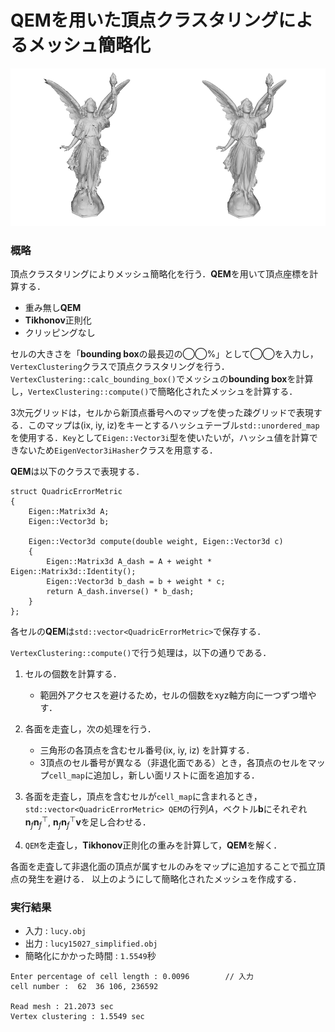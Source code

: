 # QEMを用いた頂点クラスタリングによるメッシュ簡略化

<img src = "snapshot01.png" width = 50%><img src = "snapshot00.png" width = 50%>


### 概略

頂点クラスタリングによりメッシュ簡略化を行う．**QEM**を用いて頂点座標を計算する．  
* 重み無し**QEM**
* **Tikhonov**正則化
* クリッピングなし

セルの大きさを「**bounding box**の最長辺の◯◯%」として◯◯を入力し，`VertexClustering`クラスで頂点クラスタリングを行う．`VertexClustering::calc_bounding_box()`でメッシュの**bounding box**を計算し，`VertexClustering::compute()`で簡略化されたメッシュを計算する．  

3次元グリッドは，セルから新頂点番号へのマップを使った疎グリッドで表現する．このマップは(ix, iy, iz)をキーとするハッシュテーブル`std::unordered_map`を使用する．`Key`として`Eigen::Vector3i`型を使いたいが，ハッシュ値を計算できないため`EigenVector3iHasher`クラスを用意する．

**QEM**は以下のクラスで表現する．
```
struct QuadricErrorMetric
{
    Eigen::Matrix3d A;
    Eigen::Vector3d b;

    Eigen::Vector3d compute(double weight, Eigen::Vector3d c)
    {
        Eigen::Matrix3d A_dash = A + weight * Eigen::Matrix3d::Identity();
        Eigen::Vector3d b_dash = b + weight * c;
        return A_dash.inverse() * b_dash;
    }
};
```
各セルの**QEM**は`std::vector<QuadricErrorMetric>`で保存する．

`VertexClustering::compute()`で行う処理は，以下の通りである．

1. セルの個数を計算する．  
    - 範囲外アクセスを避けるため，セルの個数をxyz軸方向に一つずつ増やす．

1. 各面を走査し，次の処理を行う．
    - 三角形の各頂点を含むセル番号(ix, iy, iz) を計算する．
    - 3頂点のセル番号が異なる（非退化面である）とき，各頂点のセルをマップ`cell_map`に追加し，新しい面リストに面を追加する．

1. 各面を走査し，頂点を含むセルが`cell_map`に含まれるとき，`std::vector<QuadricErrorMetric> QEM`の行列$A$，ベクトル$\bm{b}$にそれぞれ$\bm{n}_f\bm{n}_f^\top, \ \bm{n}_f\bm{n}_f^\top \bm{v}$を足し合わせる．

1. `QEM`を走査し，**Tikhonov**正則化の重みを計算して，**QEM**を解く．

各面を走査して非退化面の頂点が属すセルのみをマップに追加することで孤立頂点の発生を避ける．
以上のようにして簡略化されたメッシュを作成する．

### 実行結果

- 入力 : `lucy.obj`  
- 出力 : `lucy15027_simplified.obj`
- 簡略化にかかった時間 : `1.5549`秒
 ```
Enter percentage of cell length : 0.0096        // 入力
cell number :  62  36 106, 236592

Read mesh : 21.2073 sec
Vertex clustering : 1.5549 sec
```